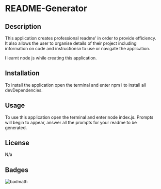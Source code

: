 # README-Generator

## Description 

This application creates professional readme' in order to provide efficiency. It also allows the user to organise details of their project including information on code and instructionsn to use or navigate the application.

I learnt node js while creating this application.

## Installation

To install the application open the terminal and enter npm i to install all devDependencies.

## Usage

To use this application open the terminal and enter node index.js. Prompts will begin to appear, answer all the prompts for your readme to be generated.

## License 
N/a

## Badges

![badmath](https://img.shields.io/github/languages/top/nielsenjared/badmath)
